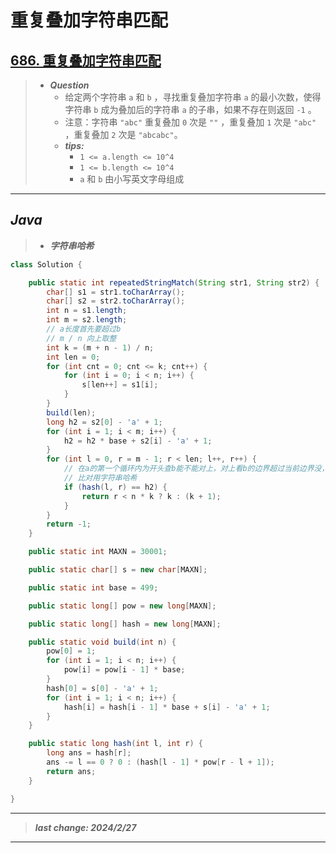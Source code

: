 # 重复叠加字符串匹配

## [686. 重复叠加字符串匹配](https://leetcode.cn/problems/repeated-string-match/)

> - ***Question***
>   - 给定两个字符串 `a` 和 `b` ，寻找重复叠加字符串 `a` 的最小次数，使得字符串 `b` 成为叠加后的字符串 `a` 的子串，如果不存在则返回 `-1` 。
>   - 注意：字符串 `"abc"` 重复叠加 `0` 次是 `""` ，重复叠加 `1` 次是 `"abc"` ，重复叠加 `2` 次是 `"abcabc"`。
>   - ***tips:***
>     - `1 <= a.length <= 10^4`
>     - `1 <= b.length <= 10^4`
>     - `a` 和 `b` 由小写英文字母组成

---

## *Java*

> - ***字符串哈希***

```java
class Solution {

    public static int repeatedStringMatch(String str1, String str2) {
        char[] s1 = str1.toCharArray();
        char[] s2 = str2.toCharArray();
        int n = s1.length;
        int m = s2.length;
        // a长度首先要超过b
        // m / n 向上取整
        int k = (m + n - 1) / n;
        int len = 0;
        for (int cnt = 0; cnt <= k; cnt++) {
            for (int i = 0; i < n; i++) {
                s[len++] = s1[i];
            }
        }
        build(len);
        long h2 = s2[0] - 'a' + 1;
        for (int i = 1; i < m; i++) {
            h2 = h2 * base + s2[i] - 'a' + 1;
        }
        for (int l = 0, r = m - 1; r < len; l++, r++) {
            // 在a的第一个循环内为开头查b能不能对上，对上看b的边界超过当前边界没，超过就k+1不然就k
            // 比对用字符串哈希
            if (hash(l, r) == h2) {
                return r < n * k ? k : (k + 1);
            }
        }
        return -1;
    }

    public static int MAXN = 30001;

    public static char[] s = new char[MAXN];

    public static int base = 499;

    public static long[] pow = new long[MAXN];

    public static long[] hash = new long[MAXN];

    public static void build(int n) {
        pow[0] = 1;
        for (int i = 1; i < n; i++) {
            pow[i] = pow[i - 1] * base;
        }
        hash[0] = s[0] - 'a' + 1;
        for (int i = 1; i < n; i++) {
            hash[i] = hash[i - 1] * base + s[i] - 'a' + 1;
        }
    }

    public static long hash(int l, int r) {
        long ans = hash[r];
        ans -= l == 0 ? 0 : (hash[l - 1] * pow[r - l + 1]);
        return ans;
    }

}
```

---

> ***last change: 2024/2/27***

---
